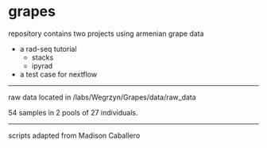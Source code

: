 # grapes

repository contains two projects using armenian grape data
- a rad-seq tutorial 
	- stacks
	- ipyrad
- a test case for nextflow

___

raw data located in /labs/Wegrzyn/Grapes/data/raw_data

54 samples in 2 pools of 27 individuals. 

___

scripts adapted from Madison Caballero